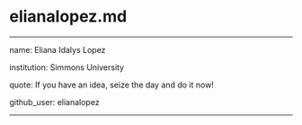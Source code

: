 # elianalopez.md

---

name: Eliana Idalys Lopez

institution: Simmons University

quote: If you have an idea, seize the day and do it now!

github_user: elianalopez

---
